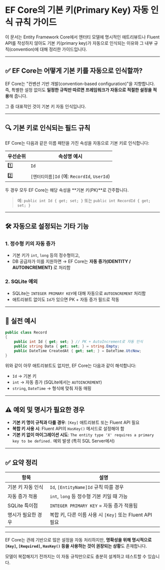 # EF Core의 기본 키(Primary Key) 자동 인식 규칙 가이드

이 문서는 Entity Framework Core에서 엔터티 모델에 명시적인 애트리뷰트나 Fluent API를 작성하지 않아도 기본 키(primary key)가 자동으로 인식되는 이유와 그 내부 규칙(convention)에 대해 정리한 가이드입니다.

---

## ✅ EF Core는 어떻게 기본 키를 자동으로 인식할까?

EF Core는 "컨벤션 기반 개발(convention-based configuration)"을 지향합니다. 즉, 특별한 설정 없이도 **일정한 규칙만 따르면 프레임워크가 자동으로 적절한 설정을 적용**해 줍니다.

그 중 대표적인 것이 기본 키 자동 인식입니다.

---

## 🔍 기본 키로 인식되는 필드 규칙

EF Core는 다음과 같은 이름 패턴을 가진 속성을 자동으로 기본 키로 인식합니다:

| 우선순위 | 속성명 예시                                 |
| -------- | ------------------------------------------- |
| 1️⃣       | `Id`                                        |
| 2️⃣       | `[엔터티이름]Id` (예: `RecordId`, `UserId`) |

두 경우 모두 EF Core는 해당 속성을 \*\*기본 키(PK)\*\*로 간주합니다.

> 예: `public int Id { get; set; }` 또는 `public int RecordId { get; set; }`

---

## 🛠 자동으로 설정되는 기타 기능

### 1. 정수형 키의 자동 증가

- 기본 키가 `int`, `long` 등의 정수형이고,
- DB 공급자가 이를 지원하면 → EF Core는 **자동 증가(IDENTITY / AUTOINCREMENT)** 로 처리함

### 2. SQLite 예외

- SQLite는 `INTEGER PRIMARY KEY`에 대해 자동으로 `AUTOINCREMENT` 처리함
- 애트리뷰트 없이도 `Id`가 있으면 PK + 자동 증가 필드로 작동

---

## 🧪 실전 예시

```csharp
public class Record
{
    public int Id { get; set; } // PK + AutoIncrement로 자동 인식
    public string Data { get; set; } = string.Empty;
    public DateTime CreatedAt { get; set; } = DateTime.UtcNow;
}
```

위와 같이 아무 애트리뷰트도 없지만, EF Core는 다음과 같이 해석합니다:

- `Id` → 기본 키
- `int` → 자동 증가 (SQLite에서는 `AUTOINCREMENT`)
- `string`, `DateTime` → 형식에 맞춰 자동 매핑

---

## ⚠️ 예외 및 명시가 필요한 경우

- **기본 키 명이 규칙과 다를 경우**: `[Key]` 애트리뷰트 또는 Fluent API 필요
- **복합 키 사용 시**: Fluent API의 `HasKey()` 메서드로 설정해야 함
- **기본 키 없이 마이그레이션 시도**: `The entity type 'X' requires a primary key to be defined.` 예외 발생 (특히 SQL Server에서)

---

## ✅ 요약 정리

| 항목               | 설명                                                    |
| ------------------ | ------------------------------------------------------- |
| 기본 키 자동 인식  | `Id`, `[EntityName]Id` 규칙 따를 경우                   |
| 자동 증가 적용     | `int`, `long` 등 정수형 기본 키일 때 가능               |
| SQLite 특이점      | `INTEGER PRIMARY KEY` = 자동 증가 적용됨                |
| 명시가 필요한 경우 | 복합 키, 다른 이름 사용 시 `[Key]` 또는 Fluent API 필요 |

---

EF Core는 관례 기반으로 많은 설정을 자동 처리하지만, **명확성을 위해 명시적으로 `[Key]`, `[Required]`, `HasKey()` 등을 사용하는 것이 권장되는 상황**도 존재합니다.

모델이 복잡해지기 전까지는 이 자동 규칙만으로도 충분히 설계하고 테스트할 수 있습니다.
